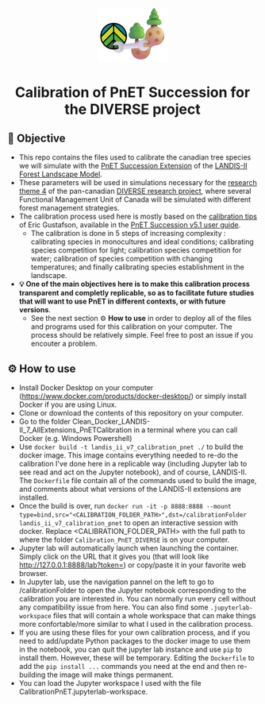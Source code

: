 <p align="center"><img src="./DIVERSE_PnET_Calibration_Logo.png" width="140"></p>

<h1 align="center">Calibration of PnET Succession for the <a src="https://diverseproject.uqo.ca">DIVERSE project</a></h1>

## 🎯 Objective

- This repo contains the files used to calibrate the canadian tree species we will simulate with the [PnET Succession Extension](https://github.com/LANDIS-II-Foundation/Extension-PnET-Succession) of the [LANDIS-II Forest Landscape Model](https://www.landis-ii.org/).
- These parameters will be used in simulations necessary for the [research theme 4](https://diverseproject.uqo.ca/theme-4-evaluation-various-forest-management-approaches/) of the pan-canadian [DIVERSE research project](https://diverseproject.uqo.ca), where several Functional Management Unit of Canada will be simulated with different forest management strategies.
- The calibration process used here is mostly based on the [calibration tips](https://research.fs.usda.gov/about/people/gustafson) of Eric Gustafson, available in the [PnET Succession v5.1 user guide](https://github.com/LANDIS-II-Foundation/Extension-PnET-Succession/blob/master/deploy/docs/LANDIS-II%20PnET-Succession%20v5.1%20User%20Guide.pdf).
    - The calibration is done in 5 steps of increasing complexity : calibrating species in monocultures and ideal conditions; calibrating species competition for light; calibration species competition for water; calibration of species competition with changing temperatures; and finally calibrating species establishment in the landscape.
- **💡 One of the main objectives here is to make this calibration process transparent and completly replicable, so as to facilitate future studies that will want to use PnET in different contexts, or with future versions**.
    - See the next section ⚙ **How to use** in order to deploy all of the files and programs used for this calibration on your computer. The process should be relatively simple. Feel free to post an issue if you encouter a problem.

## ⚙ How to use

- Install Docker Desktop on your computer (https://www.docker.com/products/docker-desktop/) or simply install Docker if you are using Linux.
- Clone or download the contents of this repository on your computer.
- Go to the folder Clean_Docker_LANDIS-II_7_AllExtensions_PnETCalibration in a terminal where you can call Docker (e.g. Windows Powershell)
- Use `docker build -t landis_ii_v7_calibration_pnet ./` to build the docker image. This image contains everything needed to re-do the calibration I've done here in a replicable way (including Jupyter lab to see read and act on the Jupyter notebook), and of course, LANDIS-II. The `Dockerfile` file contain all of the commands used to build the image, and comments about what versions of the LANDIS-II extensions are installed.
- Once the build is over, run `docker run -it -p 8888:8888 --mount type=bind,src="<CALIBRATION_FOLDER_PATH>",dst=/calibrationFolder landis_ii_v7_calibration_pnet` to open an interactive session with docker. Replace <CALIBRATION_FOLDER_PATH> with the full path to where the folder `Calibration_PnET_DIVERSE` is on your computer.
- Jupyter lab will automatically launch when launching the container. Simply click on the URL that it gives you (that will look like http://127.0.0.1:8888/lab?token=<LONG TOKEN>) or copy/paste it in your favorite web browser.
- In Jupyter lab, use the navigation pannel on the left to go to /calibrationFolder to open the Jupyter notebook corresponding to the calibration you are interested in. You can normally run every cell without any compatibility issue from here. You can also find some `.jupyterlab-workspace` files that will contain a whole workspace that can make things more confortable/more similar to what I used in the calibration process. 
- If you are using these files for your own calibration process, and if you need to add/update Python packages to the docker image to use them in the notebook, you can quit the jupyter lab instance and use `pip` to install them. However, these will be temporary. Editing the `Dockerfile` to add the `pip install ...` commands you need at the end and then re-building the image will make things permanent.
- You can load the Jupyter workspace I used with the file CalibrationPnET.jupyterlab-workspace.


